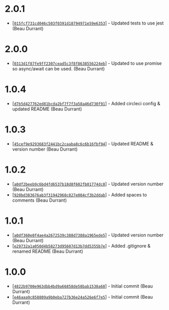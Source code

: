 # 2.0.1
* [[`015fcf731cd046c503f0391d18794971e59e6353`](https://github.com/beaudurrant/node-port-scanner/commit/015fcf731cd046c503f0391d18794971e59e6353)] - Updated tests to use jest (Beau Durrant)

# 2.0.0
* [[`0313d1f87fe9ff2307cead5c3f8f8638556224eb`](https://github.com/beaudurrant/node-port-scanner/commit/0313d1f87fe9ff2307cead5c3f8f8638556224eb)] - Updated to use promise so async/await can be used. (Beau Durrant)

# 1.0.4
* [[`d7b5d427762ed81bcda2bf7f7f3a58a46d730f91`](https://github.com/beaudurrant/node-port-scanner/commit/d7b5d427762ed81bcda2bf7f7f3a58a46d730f91)] - Added circleci config & updated README (Beau Durrant)

# 1.0.3
* [[`45cef9e9293683f2441bc2caaba8c6c6b16fbf94`](https://github.com/beaudurrant/node-port-scanner/commit/45cef9e9293683f2441bc2caaba8c6c6b16fbf94)] - Updated README & version number (Beau Durrant)

# 1.0.2
* [[`a0df2beeb9c6bd4fd6537b18d8f602fb01774dc8`](https://github.com/beaudurrant/node-port-scanner/commit/a0df2beeb9c6bd4fd6537b18d8f602fb01774dc8)] - Updated version number (Beau Durrant)
* [[`920bd383676ab3f31942968c827e004cf3b2ddab`](https://github.com/beaudurrant/node-port-scanner/commit/920bd383676ab3f31942968c827e004cf3b2ddab)] - Added spaces to comments (Beau Durrant)

# 1.0.1
* [[`a0df360e0f4ae4a2672539c388d7388a1965ede5`](https://github.com/beaudurrant/node-port-scanner/commit/a0df360e0f4ae4a2672539c388d7388a1965ede5)] - Updated version number (Beau Durrant)
* [[`e29732a1a050d4b58273d95607d13b7dd5355b7e`](https://github.com/beaudurrant/node-port-scanner/commit/e29732a1a050d4b58273d95607d13b7dd5355b7e)] - Added .gitignore & renamed README (Beau Durrant)

# 1.0.0
* [[`4822b9700e963dbb4bd9a66858de58bab1538a68`](https://github.com/beaudurrant/node-port-scanner/commit/4822b9700e963dbb4bd9a66858de58bab1538a68)] - Initial commit (Beau Durrant)
* [[`e46aaa9c858809a9b0eba727b36e24a526e6f7e5`](https://github.com/beaudurrant/node-port-scanner/commit/e46aaa9c858809a9b0eba727b36e24a526e6f7e5)] - Initial commit (Beau Durrant)